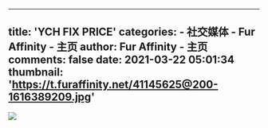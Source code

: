 
---
title: 'YCH FIX PRICE'
categories: 
    - 社交媒体
    - Fur Affinity - 主页
author: Fur Affinity - 主页
comments: false
date: 2021-03-22 05:01:34
thumbnail: 'https://t.furaffinity.net/41145625@200-1616389209.jpg'
---

<div>   
<img src="https://t.furaffinity.net/41145625@200-1616389209.jpg" referrerpolicy="no-referrer">  
</div>
            